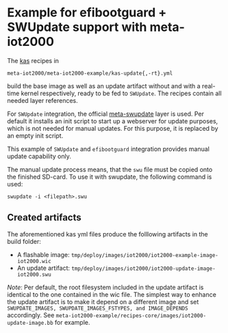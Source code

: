 # Example for efibootguard + SWUpdate support with meta-iot2000

The [kas](https://pypi.python.org/pypi/kas) recipes in

```
meta-iot2000/meta-iot2000-example/kas-update{,-rt}.yml
```

build the base image as well as an update artifact without and with a
real-time kernel respectively, ready to be fed to `SWUpdate`. The recipes contain all needed layer
references.

For `SWUpdate` integration, the official [meta-swupdate](https://github.com/sbabic/meta-swupdate)
layer is used. Per default it installs an init script to start up a webserver for update purposes,
which is not needed for manual updates. For this purpose, it is replaced by an empty
init script.

This example of `SWUpdate` and `efibootguard` integration provides manual update capability only.


The manual update process means, that the `swu` file must be copied onto the finished SD-card. To use it with swupdate, the following command is used:

```
swupdate -i <filepath>.swu
```

## Created artifacts

The aforementioned kas yml files produce the folllowing artifacts in the build folder:

* A flashable image: `tmp/deploy/images/iot2000/iot2000-example-image-iot2000.wic`
* An update artifact: `tmp/deploy/images/iot2000/iot2000-update-image-iot2000.swu`

*Note*:
Per default, the root filesystem included in the update artifact is identical to the one contained in the wic file. The simplest way to enhance the update artifact is to make it depend on a different image and set `SWUPDATE_IMAGES, SWUPDATE_IMAGES_FSTYPES, and IMAGE_DEPENDS` accordingly. See `meta-iot2000-example/recipes-core/images/iot2000-update-image.bb` for example.
